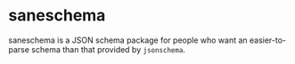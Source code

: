 # saneschema

saneschema is a JSON schema package for people who want an easier-to-parse schema than that provided by `jsonschema`.
